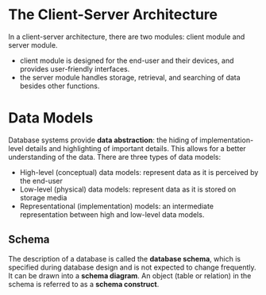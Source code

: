 # The Client-Server Architecture
In a client-server architecture, there are two modules: client module and server module. 
- client module is designed for the end-user and their devices, and provides user-friendly interfaces. 
- the server module handles storage, retrieval, and searching of data besides other functions. 
# Data Models
Database systems provide __data abstraction__: the hiding of implementation-level details and highlighting of important details. This allows for a better understanding of the data. There are three types of data models: 
- High-level (conceptual) data models: represent data as it is perceived by the end-user
- Low-level (physical) data models: represent data as it is stored on storage media
- Representational (implementation) models: an intermediate representation between high and low-level data models. 
## Schema 
The description of a database is called the __database schema__, which is specified during database design and is not expected to change frequently. It can be drawn into a __schema diagram__. An object (table or relation) in the schema is referred to as a __schema construct__. 
